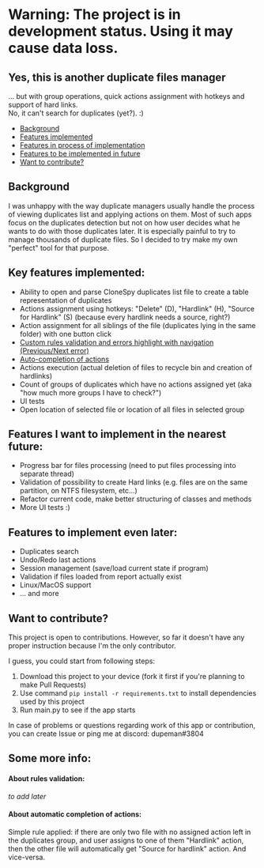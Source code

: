 # Warning: The project is in development status. Using it may cause data loss.

## Yes, this is another duplicate files manager

... but with group operations, quick actions assignment with hotkeys and support of hard links.  
No, it can't search for duplicates (yet?). :)

- [Background](#background)
- [Features implemented](#key-features-implemented:)
- [Features in process of implementation](#features-i-want-to-implement-in-the-nearest-future:)
- [Features to be implemented in future](#features-to-implement-even-later:)
- [Want to contribute?](#want-to-contribute?)

## Background
I was unhappy with the way duplicate managers usually handle the process of viewing duplicates list and applying actions on them.
Most of such apps focus on the duplicates detection but not on how user decides what he wants to do with those duplicates later. It is especially painful to try to manage thousands of duplicate files.
So I decided to try make my own "perfect" tool for that purpose.

[alttext]: [resources/main_window.png] "another alt text?"

## Key features implemented:
* Ability to open and parse CloneSpy duplicates list file to create a table representation of duplicates
* Actions assignment using hotkeys: "Delete" (D), "Hardlink" (H), "Source for Hardlink" (S) (because every hardlink needs a source, right?)
* Action assignment for all siblings of the file (duplicates lying in the same folder) with one button click
* [Custom rules validation and errors highlight with navigation (Previous/Next error)](#about-rules-validation:)
* [Auto-completion of actions](#about-automatic-completion-of-actions:)
* Actions execution (actual deletion of files to recycle bin and creation of hardlinks)
* Count of groups of duplicates which have no actions assigned yet (aka "how much more groups I have to check?")
* UI tests
* Open location of selected file or location of all files in selected group 

## Features I want to implement in the nearest future:
* Progress bar for files processing (need to put files processing into separate thread)
* Validation of possibility to create Hard links (e.g. files are on the same partition, on NTFS filesystem, etc...)
* Refactor current code, make better structuring of classes and methods
* More UI tests :)

## Features to implement even later:
* Duplicates search
* Undo/Redo last actions
* Session management (save/load current state if program)
* Validation if files loaded from report actually exist
* Linux/MacOS support
* ... and more

## Want to contribute?
This project is open to contributions.
However, so far it doesn't have any proper instruction because I'm the only contributor. 

I guess, you could start from following steps:
1. Download this project to your device (fork it first if you're planning to make Pull Requests)
2. Use command `pip install -r requirements.txt` to install dependencies used by this project
3. Run main.py to see if the app starts

In case of problems or questions regarding work of this app or contribution, you can create Issue or ping me at discord: dupeman#3804

## Some more info:

#### About rules validation:
_to add later_

#### About automatic completion of actions:
Simple rule applied: if there are only two file with no assigned action left in the duplicates group, and user assigns to one of them "Hardlink" action, then the other file will automatically get "Source for hardlink" action. And vice-versa.  

<!--
## All info below is just a draft, don't try to find anything useful there.

## Getting Started

todo

### Prerequisites

todo

```
Give examples
```

### Installing

todo

## Running the tests

todo

### Break down into end to end tests

todo
```
Give an example
```

### And coding style tests

todo
```
Give an example
```

## Deployment

todo

## Built With
todo
* [Dropwizard](http://www.dropwizard.io/1.0.2/docs/) - The web framework used
* [Maven](https://maven.apache.org/) - Dependency Management
* [ROME](https://rometools.github.io/rome/) - Used to generate RSS Feeds

## Contributing

Please read [CONTRIBUTING.md](https://gist.github.com/PurpleBooth/b24679402957c63ec426) for details on our code of conduct, and the process for submitting pull requests to us.

## Versioning

We use [SemVer](http://semver.org/) for versioning. For the versions available, see the [tags on this repository](https://github.com/your/project/tags).

## Authors

* **Billie Thompson** - *Initial work* - [PurpleBooth](https://github.com/PurpleBooth)

See also the list of [contributors](https://github.com/your/project/contributors) who participated in this project.

## License

This project is licensed under the MIT License - see the [LICENSE.md](LICENSE.md) file for details

## Acknowledgements

* Hat tip to anyone whose code was used
* Inspiration
* etc
-->